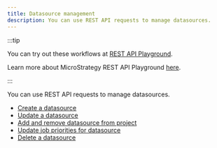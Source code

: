 ```yaml
---
title: Datasource management
description: You can use REST API requests to manage datasources.
---
```


:::tip

You can try out these workflows at [REST API Playground](https://www.postman.com/microstrategysdk/workspace/microstrategy-rest-api/folder/16131298-03cf3beb-6d88-4270-9630-c41a989c0db8?ctx=documentation).

Learn more about MicroStrategy REST API Playground [here](/docs/getting-started/playground.md).

:::

You can use REST API requests to manage datasources.

- [Create a datasource](./create-a-datasource.md)
- [Update a datasource](./update-a-datasource.md)
- [Add and remove datasource from project](./add-and-remove-datasource-from-project.md)
- [Update job priorities for datasource](./update-job-priorities-for-datasource.md)
- [Delete a datasource](./delete-a-datasource.md)
